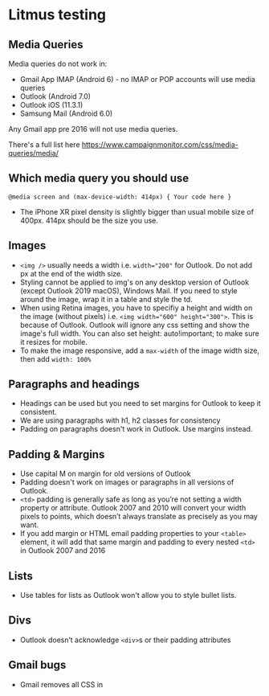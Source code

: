 # Litmus testing

## Media Queries

Media queries do not work in:

- Gmail App IMAP (Android 6) - no IMAP or POP accounts will use media queries
- Outlook (Android 7.0)
- Outlook iOS (11.3.1)
- Samsung Mail (Android 6.0)

Any Gmail app pre 2016 will not use media queries.

There's a full list here https://www.campaignmonitor.com/css/media-queries/media/

## Which media query you should use

`@media screen and (max-device-width: 414px) {
 Your code here
}`

- The iPhone XR pixel density is slightly bigger than usual mobile size of 400px. 414px should be the size you use.

## Images

- `<img />` usually needs a width i.e. `width="200"` for Outlook. Do not add px at the end of the width size.
- Styling cannot be applied to img's on any desktop version of Outlook (except Outlook 2019 macOS), Windows Mail. If you need to style around the image, wrap it in a table and style the td.
- When using Retina images, you have to specifiy a height and width on the image (without pixels) i.e. `<img width="600" height="300">`. This is because of Outlook. Outlook will ignore any css setting and show the image's full width. You can also set height: auto!important; to make sure it resizes for mobile.
- To make the image responsive, add a `max-width` of the image width size, then add `width: 100%` 
## Paragraphs and headings

- Headings can be used but you need to set margins for Outlook to keep it consistent. 
- We are using paragraphs with h1, h2 classes for consistency
- Padding on paragraphs doesn't work in Outlook. Use margins instead.

## Padding & Margins

- Use capital M on margin for old versions of Outlook
- Padding doesn't work on images or paragraphs in all versions of Outlook.
- `<td>` padding is generally safe as long as you’re not setting a width property or attribute. Outlook 2007 and 2010 will convert your width pixels to points, which doesn’t always translate as precisely as you may want.
- If you add margin or HTML email padding properties to your `<table>` element, it will add that same margin and padding to every nested `<td>` in Outlook 2007 and 2016

## Lists

- Use tables for lists as Outlook won't allow you to style bullet lists.

## Divs

- Outlook doesn’t acknowledge `<div>`s or their padding attributes

## Gmail bugs

- Gmail removes all CSS in <style> block if it exceeds 8192 characters or if it contains errors or nested @ declarations.
- You can target Gmail specifically with styles using this hack: https://freshinbox.com/blog/targeting-new-gmail-css/

## Useful links

These handy tools will show you what will and won't work in each email client
https://www.caniemail.com/scoreboard/
https://caniuse.email/

Create VML based buttons 
https://buttons.cm/ 

## iPhone notes

The minimum font size displayed on iPhones is 13 pixels. Keep this in mind when styling text, because anything smaller will be upscaled and could break your layout.
